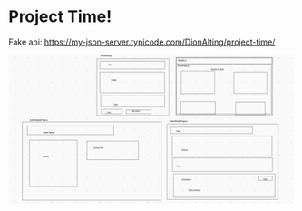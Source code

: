 # Project Time!

Fake api: https://my-json-server.typicode.com/DionAlting/project-time/

![Layout](Schermafbeelding_2021-02-26_om_12.33.53.png)
